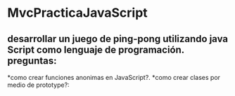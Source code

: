 # MvcPracticaJavaScript
desarrollar un juego de ping-pong utilizando java Script como lenguaje de programación.
preguntas:
---------

*como crear funciones anonimas en JavaScript?.
*como crear clases por medio de prototype?:

